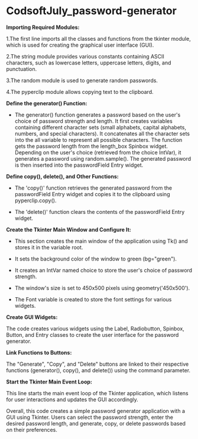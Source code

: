 # CodsoftJuly_password-generator

**Importing Required Modules:**

1.The first line imports all the classes and functions from the tkinter module, which is used for creating the graphical user interface (GUI).

2.The string module provides various constants containing ASCII characters, such as lowercase letters, uppercase letters, digits, and punctuation.

3.The random module is used to generate random passwords.

4.The pyperclip module allows copying text to the clipboard.

**Define the generator() Function:**

* The generator() function generates a password based on the user's choice of password strength and length.
It first creates variables containing different character sets (small alphabets, capital alphabets, numbers, and special characters).
It concatenates all the character sets into the all variable to represent all possible characters.
The function gets the password length from the length_box Spinbox widget.
Depending on the user's choice (retrieved from the choice IntVar), it generates a password using random.sample().
The generated password is then inserted into the passwordField Entry widget.

**Define copy(), delete(), and Other Functions:**

* The 'copy()' function retrieves the generated password from the passwordField Entry widget and copies it to the clipboard using pyperclip.copy().

* The 'delete()' function clears the contents of the passwordField Entry widget.

**Create the Tkinter Main Window and Configure It:**

* This section creates the main window of the application using Tk() and stores it in the variable root.

* It sets the background color of the window to green (bg="green").

* It creates an IntVar named choice to store the user's choice of password strength.

* The window's size is set to 450x500 pixels using geometry('450x500').
* The Font variable is created to store the font settings for various widgets.

**Create GUI Widgets:**

The code creates various widgets using the Label, Radiobutton, Spinbox, Button, and Entry classes to create the user interface for the password generator.

**Link Functions to Buttons:**

The "Generate", "Copy", and "Delete" buttons are linked to their respective functions (generator(), copy(), and delete()) using the command parameter.

**Start the Tkinter Main Event Loop:**

This line starts the main event loop of the Tkinter application, which listens for user interactions and updates the GUI accordingly.

Overall, this code creates a simple password generator application with a GUI using Tkinter. Users can select the password strength, enter the desired password length, and generate, copy, or delete passwords based on their preferences.





